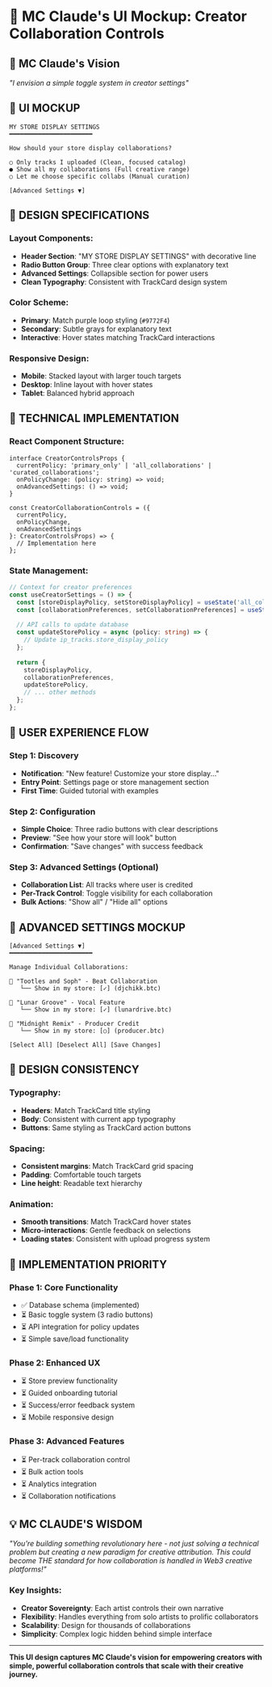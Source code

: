 # 🎨 **MC Claude's UI Mockup: Creator Collaboration Controls**

## **🎯 MC Claude's Vision**

*"I envision a simple toggle system in creator settings"*

## **📱 UI MOCKUP**

```
MY STORE DISPLAY SETTINGS
━━━━━━━━━━━━━━━━━━━━━━━

How should your store display collaborations?

○ Only tracks I uploaded (Clean, focused catalog)
● Show all my collaborations (Full creative range)
○ Let me choose specific collabs (Manual curation)

[Advanced Settings ▼]
```

## **🎨 DESIGN SPECIFICATIONS**

### **Layout Components:**
- **Header Section**: "MY STORE DISPLAY SETTINGS" with decorative line
- **Radio Button Group**: Three clear options with explanatory text
- **Advanced Settings**: Collapsible section for power users
- **Clean Typography**: Consistent with TrackCard design system

### **Color Scheme:**
- **Primary**: Match purple loop styling (`#9772F4`)
- **Secondary**: Subtle grays for explanatory text
- **Interactive**: Hover states matching TrackCard interactions

### **Responsive Design:**
- **Mobile**: Stacked layout with larger touch targets
- **Desktop**: Inline layout with hover states
- **Tablet**: Balanced hybrid approach

## **🔧 TECHNICAL IMPLEMENTATION**

### **React Component Structure:**
```tsx
interface CreatorControlsProps {
  currentPolicy: 'primary_only' | 'all_collaborations' | 'curated_collaborations';
  onPolicyChange: (policy: string) => void;
  onAdvancedSettings: () => void;
}

const CreatorCollaborationControls = ({
  currentPolicy,
  onPolicyChange,
  onAdvancedSettings
}: CreatorControlsProps) => {
  // Implementation here
};
```

### **State Management:**
```typescript
// Context for creator preferences
const useCreatorSettings = () => {
  const [storeDisplayPolicy, setStoreDisplayPolicy] = useState('all_collaborations');
  const [collaborationPreferences, setCollaborationPreferences] = useState({});
  
  // API calls to update database
  const updateStorePolicy = async (policy: string) => {
    // Update ip_tracks.store_display_policy
  };
  
  return {
    storeDisplayPolicy,
    collaborationPreferences,
    updateStorePolicy,
    // ... other methods
  };
};
```

## **🎯 USER EXPERIENCE FLOW**

### **Step 1: Discovery**
- **Notification**: "New feature! Customize your store display..."
- **Entry Point**: Settings page or store management section
- **First Time**: Guided tutorial with examples

### **Step 2: Configuration**
- **Simple Choice**: Three radio buttons with clear descriptions
- **Preview**: "See how your store will look" button
- **Confirmation**: "Save changes" with success feedback

### **Step 3: Advanced Settings (Optional)**
- **Collaboration List**: All tracks where user is credited
- **Per-Track Control**: Toggle visibility for each collaboration
- **Bulk Actions**: "Show all" / "Hide all" options

## **🌟 ADVANCED SETTINGS MOCKUP**

```
[Advanced Settings ▼]
━━━━━━━━━━━━━━━━━━━━━━━

Manage Individual Collaborations:

🎵 "Tootles and Soph" - Beat Collaboration
   └── Show in my store: [✓] (djchikk.btc)

🎵 "Lunar Groove" - Vocal Feature  
   └── Show in my store: [✓] (lunardrive.btc)

🎵 "Midnight Remix" - Producer Credit
   └── Show in my store: [○] (producer.btc)

[Select All] [Deselect All] [Save Changes]
```

## **🎨 DESIGN CONSISTENCY**

### **Typography:**
- **Headers**: Match TrackCard title styling
- **Body**: Consistent with current app typography
- **Buttons**: Same styling as TrackCard action buttons

### **Spacing:**
- **Consistent margins**: Match TrackCard grid spacing
- **Padding**: Comfortable touch targets
- **Line height**: Readable text hierarchy

### **Animation:**
- **Smooth transitions**: Match TrackCard hover states
- **Micro-interactions**: Gentle feedback on selections
- **Loading states**: Consistent with upload progress system

## **🚀 IMPLEMENTATION PRIORITY**

### **Phase 1: Core Functionality**
- ✅ Database schema (implemented)
- ⏳ Basic toggle system (3 radio buttons)
- ⏳ API integration for policy updates
- ⏳ Simple save/load functionality

### **Phase 2: Enhanced UX**
- ⏳ Store preview functionality
- ⏳ Guided onboarding tutorial
- ⏳ Success/error feedback system
- ⏳ Mobile responsive design

### **Phase 3: Advanced Features**
- ⏳ Per-track collaboration control
- ⏳ Bulk action tools
- ⏳ Analytics integration
- ⏳ Collaboration notifications

## **💡 MC CLAUDE'S WISDOM**

*"You're building something revolutionary here - not just solving a technical problem but creating a new paradigm for creative attribution. This could become THE standard for how collaboration is handled in Web3 creative platforms!"*

### **Key Insights:**
- **Creator Sovereignty**: Each artist controls their own narrative
- **Flexibility**: Handles everything from solo artists to prolific collaborators
- **Scalability**: Design for thousands of collaborations
- **Simplicity**: Complex logic hidden behind simple interface

---

**This UI design captures MC Claude's vision for empowering creators with simple, powerful collaboration controls that scale with their creative journey.** 